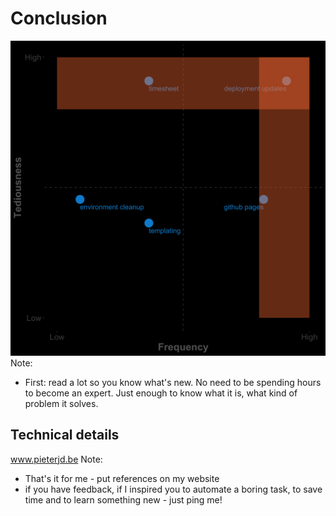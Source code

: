 # Conclusion


![alt text](../assets/scatterplot.png "console")<!-- .element: style="max-width:50%;max-height:50%" -->
Note:
* First: read a lot so you know what's new. No need to be spending hours to become an expert. Just enough to know what it is, what kind of problem it solves.


## Technical details
<i class="fab fa-chrome"></i> www.pieterjd.be
Note:
* That's it for me - put references on my website
* if you have feedback, if I inspired you to automate a boring task, to save time and to learn something new - just ping me!
